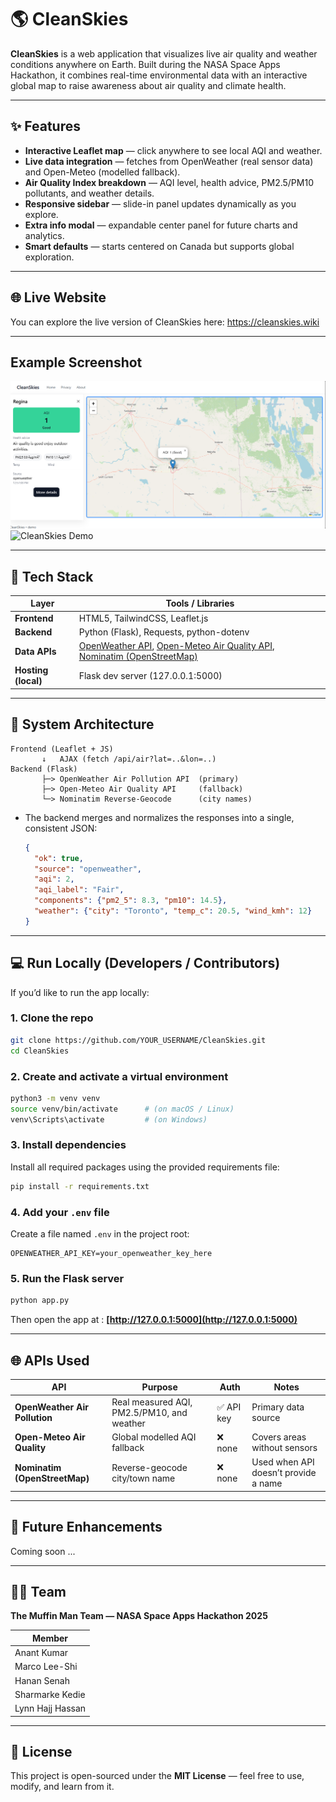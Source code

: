 # 🌎 CleanSkies

**CleanSkies** is a web application that visualizes live air quality and weather conditions anywhere on Earth.
Built during the NASA Space Apps Hackathon, it combines real-time environmental data with an interactive global map to raise awareness about air quality and climate health.

---

## ✨ Features

* **Interactive Leaflet map** — click anywhere to see local AQI and weather.
* **Live data integration** — fetches from OpenWeather (real sensor data) and Open-Meteo (modelled fallback).
* **Air Quality Index breakdown** — AQI level, health advice, PM2.5/PM10 pollutants, and weather details.
* **Responsive sidebar** — slide-in panel updates dynamically as you explore.
* **Extra info modal** — expandable center panel for future charts and analytics.
* **Smart defaults** — starts centered on Canada but supports global exploration.

---

## 🌐 Live Website
You can explore the live version of CleanSkies here:
https://cleanskies.wiki


---

## Example Screenshot
![CleanSkies Demo](CleanSky/static/assets/demo1.png)
![CleanSkies Demo](CleanSkystatic/assets/demo2.png)

---

## 🧰 Tech Stack

| Layer               | Tools / Libraries                                                                                                                                                                   |
| ------------------- | ----------------------------------------------------------------------------------------------------------------------------------------------------------------------------------- |
| **Frontend**        | HTML5, TailwindCSS, Leaflet.js                                                                                                                                                      |
| **Backend**         | Python (Flask), Requests, python-dotenv                                                                                                                                             |
| **Data APIs**       | [OpenWeather API](https://openweathermap.org/api), [Open-Meteo Air Quality API](https://open-meteo.com/en/docs/air-quality-api), [Nominatim (OpenStreetMap)](https://nominatim.org) |
| **Hosting (local)** | Flask dev server (127.0.0.1:5000)                                                                                                                                                   |
---

## 🧬 System Architecture

```
Frontend (Leaflet + JS)
       ↓   AJAX (fetch /api/air?lat=..&lon=..)
Backend (Flask)
       ├─> OpenWeather Air Pollution API  (primary)
       ├─> Open-Meteo Air Quality API     (fallback)
       └─> Nominatim Reverse-Geocode      (city names)
```

* The backend merges and normalizes the responses into a single, consistent JSON:

  ```json
  {
    "ok": true,
    "source": "openweather",
    "aqi": 2,
    "aqi_label": "Fair",
    "components": {"pm2_5": 8.3, "pm10": 14.5},
    "weather": {"city": "Toronto", "temp_c": 20.5, "wind_kmh": 12}
  }
  ```

---

## 💻 Run Locally (Developers / Contributors)
If you’d like to run the app locally:

### 1. Clone the repo

```bash
git clone https://github.com/YOUR_USERNAME/CleanSkies.git
cd CleanSkies
```

### 2. Create and activate a virtual environment

```bash
python3 -m venv venv
source venv/bin/activate      # (on macOS / Linux)
venv\Scripts\activate         # (on Windows)
```

### 3. Install dependencies
Install all required packages using the provided requirements file:

```bash
pip install -r requirements.txt
```

### 4. Add your `.env` file

Create a file named `.env` in the project root:

```
OPENWEATHER_API_KEY=your_openweather_key_here

```

### 5. Run the Flask server

```bash
python app.py
```

Then open the app at : **[http://127.0.0.1:5000](http://127.0.0.1:5000)**

---

## 🌐 APIs Used

| API                           | Purpose                                    | Auth      | Notes                                |
| ----------------------------- | ------------------------------------------ | --------- | ------------------------------------ |
| **OpenWeather Air Pollution** | Real measured AQI, PM2.5/PM10, and weather | ✅ API key | Primary data source                  |
| **Open-Meteo Air Quality**    | Global modelled AQI fallback               | ❌ none    | Covers areas without sensors         |
| **Nominatim (OpenStreetMap)** | Reverse-geocode city/town name             | ❌ none    | Used when API doesn’t provide a name |

---

## 🚀 Future Enhancements
Coming soon ... 

---

## 👩‍💻 Team

**The Muffin Man Team — NASA Space Apps Hackathon 2025**

| Member          |
| --------------- |
| Anant Kumar     |
| Marco Lee-Shi   |
| Hanan Senah     |
| Sharmarke Kedie |
| Lynn Hajj Hassan|

---

## 🪪 License

This project is open-sourced under the **MIT License** — feel free to use, modify, and learn from it.

